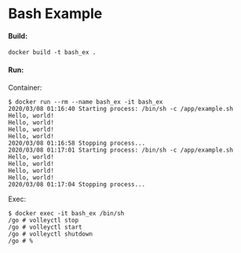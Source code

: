 Bash Example
============

#### Build:

```
docker build -t bash_ex .
```

#### Run:

Container:

```
$ docker run --rm --name bash_ex -it bash_ex
2020/03/08 01:16:40 Starting process: /bin/sh -c /app/example.sh
Hello, world!
Hello, world!
Hello, world!
Hello, world!
2020/03/08 01:16:58 Stopping process...
2020/03/08 01:17:01 Starting process: /bin/sh -c /app/example.sh
Hello, world!
Hello, world!
Hello, world!
Hello, world!
2020/03/08 01:17:04 Stopping process...
```

Exec:

```
$ docker exec -it bash_ex /bin/sh
/go # volleyctl stop
/go # volleyctl start
/go # volleyctl shutdown
/go # %
```
